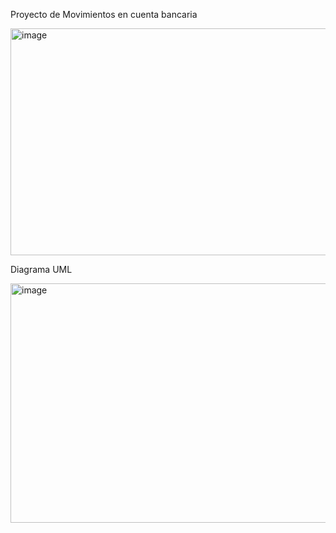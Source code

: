 
Proyecto de Movimientos en cuenta bancaria


<img width="685" height="363" alt="image" src="https://github.com/user-attachments/assets/e6c19129-95a0-4a69-a7f9-98d2489255ab" />

Diagrama UML

<img width="509" height="383" alt="image" src="https://github.com/user-attachments/assets/b9cd76f9-fc2a-4d5d-8e8b-a65646816666" />
